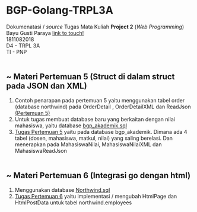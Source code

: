# BGP-Golang-TRPL3A 

Dokumenatasi / *source* Tugas Mata Kuliah **Project 2** (*Web Programming*)\
Bayu Gusti Paraya [link to touch!](http://itsbabay.xyz/)\
1811082018\
D4 - TRPL 3A\
TI - PNP
<br><br>

## ~ Materi Pertemuan 5  (Struct di dalam struct pada JSON dan XML)
1. Contoh penarapan pada pertemuan 5 yaitu menggunakan tabel order (database northwind) pada OrderDetail , OrderDetailXML dan ReadJson [(Pertemuan 5)](https://github.com/bayugustiparaya/BGP-Golang-TRPL3A/commit/4e733374b8703b9cc9ae030853c24b4a4021588c)
2. Untuk tugas membuat database baru yang berkaitan dengan nilai mahasiswa, yaitu database [bgp_akademik.sql](https://github.com/bayugustiparaya/BGP-Golang-TRPL3A/commit/88190654e62a27e54de25fbb40cc562cf9a5c851)
3. [Tugas Pertemuan 5](https://github.com/bayugustiparaya/BGP-Golang-TRPL3A/commit/b38588cf24472da5e691016260bdd24458ed8a82) yaitu pada database bgp_akademik. Dimana ada 4 tabel (dosen, mahasiswa, matkul, nilai) yang saling berelasi. Dan menerapkan pada MahasiswaNilai, MahasiswaNilaiXML dan MahasiswaReadJson
<br><br>

## ~ Materi Pertemuan 6  (Integrasi go dengan html)
1. Menggunakan database [Northwind.sql](https://github.com/bayugustiparaya/BGP-Golang-TRPL3A/commit/88190654e62a27e54de25fbb40cc562cf9a5c851)
2. [Tugas Pertemuan 6](https://github.com/bayugustiparaya/BGP-Golang-TRPL3A/commit/07c33a79d821f728f08fff4e8c8666093ff6077b) yaitu implementasi / mengubah HtmlPage dan HtmlPostData untuk tabel northwind.employees 
